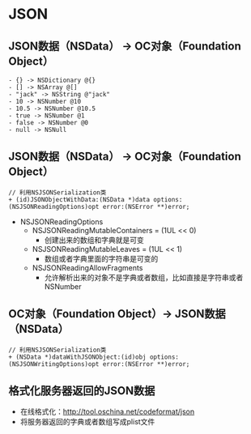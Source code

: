 # JSON

## JSON数据（NSData） -> OC对象（Foundation Object）

```OBJC
- {} -> NSDictionary @{}
- [] -> NSArray @[]
- "jack" -> NSString @"jack"
- 10 -> NSNumber @10
- 10.5 -> NSNumber @10.5
- true -> NSNumber @1
- false -> NSNumber @0
- null -> NSNull

```

## JSON数据（NSData） -> OC对象（Foundation Object）
```objc
// 利用NSJSONSerialization类
+ (id)JSONObjectWithData:(NSData *)data options:(NSJSONReadingOptions)opt error:(NSError **)error;
```
- NSJSONReadingOptions
    - NSJSONReadingMutableContainers = (1UL << 0)
        - 创建出来的数组和字典就是可变
    - NSJSONReadingMutableLeaves = (1UL << 1)
        - 数组或者字典里面的字符串是可变的
    - NSJSONReadingAllowFragments
        - 允许解析出来的对象不是字典或者数组，比如直接是字符串或者NSNumber

## OC对象（Foundation Object）-> JSON数据（NSData）
```objc
// 利用NSJSONSerialization类
+ (NSData *)dataWithJSONObject:(id)obj options:(NSJSONWritingOptions)opt error:(NSError **)error;
```

## 格式化服务器返回的JSON数据
- 在线格式化：http://tool.oschina.net/codeformat/json
- 将服务器返回的字典或者数组写成plist文件
